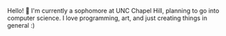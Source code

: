 Hello! :wave:
I'm currently a sophomore at UNC Chapel Hill, planning to go into computer science.
I love programming, art, and just creating things in general :)
